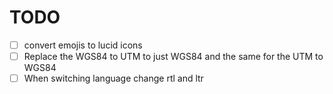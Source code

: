 # TODO

- [ ] convert emojis to lucid icons
- [ ] Replace the WGS84 to UTM to just WGS84 and the same for the UTM to WGS84
- [ ] When switching language change rtl and ltr
